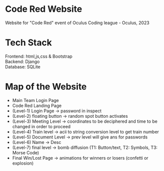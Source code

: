 # Code Red Website
Website for "Code Red" event of Oculus Coding league - Oculus, 2023

# Tech Stack    
Frontend:  html,js,css & Bootstrap  
Backend:  Django  
Database:  SQLite 

# Map of the Website   
- Main Team Login Page 
- Code Red Landing Page
- (Level-1) Login Page  ->  password in inspect  
- (Level-2) floating button  ->  random spot button activates  
- (Level-3) Meeting Level  -> coordinates to be deciphered and time to be changed in order to proceed  
- (Level-4) Train level -> acii to string conversion level to get train number   
- (Level-5) Document Level -> prev level will give ans for passwords  
- (Level-6) Name -> Desc  
- (Level-7) final level -> bomb diffusion  (T1: Button/text, T2: Symbols, T3: Morse Code)
- Final Win/Lost Page -> animations for winners or losers (confetti or explosion)
